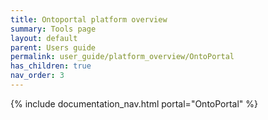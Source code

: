 ```yaml
---
title: Ontoportal platform overview
summary: Tools page
layout: default
parent: Users guide
permalink: user_guide/platform_overview/OntoPortal
has_children: true
nav_order: 3
---
```


{% include documentation_nav.html portal="OntoPortal" %}

